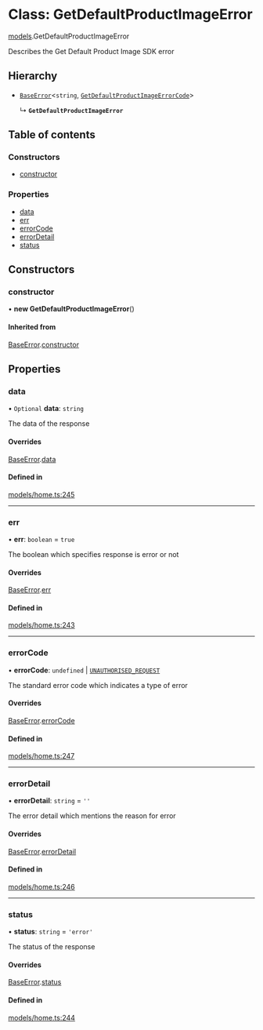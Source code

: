 # Class: GetDefaultProductImageError

[models](../wiki/models).GetDefaultProductImageError

Describes the Get Default Product Image SDK error

## Hierarchy

- [`BaseError`](../wiki/models.BaseError)<`string`, [`GetDefaultProductImageErrorCode`](../wiki/models.GetDefaultProductImageErrorCode)\>

  ↳ **`GetDefaultProductImageError`**

## Table of contents

### Constructors

- [constructor](../wiki/models.GetDefaultProductImageError#constructor)

### Properties

- [data](../wiki/models.GetDefaultProductImageError#data)
- [err](../wiki/models.GetDefaultProductImageError#err)
- [errorCode](../wiki/models.GetDefaultProductImageError#errorcode)
- [errorDetail](../wiki/models.GetDefaultProductImageError#errordetail)
- [status](../wiki/models.GetDefaultProductImageError#status)

## Constructors

### constructor

• **new GetDefaultProductImageError**()

#### Inherited from

[BaseError](../wiki/models.BaseError).[constructor](../wiki/models.BaseError#constructor)

## Properties

### data

• `Optional` **data**: `string`

The data of the response

#### Overrides

[BaseError](../wiki/models.BaseError).[data](../wiki/models.BaseError#data)

#### Defined in

[models/home.ts:245](https://gitlab.com/baliganikhil/blackmirror-sdk/-/blob/349365c/src/models/home.ts#L245)

___

### err

• **err**: `boolean` = `true`

The boolean which specifies response is error or not

#### Overrides

[BaseError](../wiki/models.BaseError).[err](../wiki/models.BaseError#err)

#### Defined in

[models/home.ts:243](https://gitlab.com/baliganikhil/blackmirror-sdk/-/blob/349365c/src/models/home.ts#L243)

___

### errorCode

• **errorCode**: `undefined` \| [`UNAUTHORISED_REQUEST`](../wiki/models.GetDefaultProductImageErrorCode#unauthorised_request)

The standard error code which indicates a type of error

#### Overrides

[BaseError](../wiki/models.BaseError).[errorCode](../wiki/models.BaseError#errorcode)

#### Defined in

[models/home.ts:247](https://gitlab.com/baliganikhil/blackmirror-sdk/-/blob/349365c/src/models/home.ts#L247)

___

### errorDetail

• **errorDetail**: `string` = `''`

The error detail which mentions the reason for error

#### Overrides

[BaseError](../wiki/models.BaseError).[errorDetail](../wiki/models.BaseError#errordetail)

#### Defined in

[models/home.ts:246](https://gitlab.com/baliganikhil/blackmirror-sdk/-/blob/349365c/src/models/home.ts#L246)

___

### status

• **status**: `string` = `'error'`

The status of the response

#### Overrides

[BaseError](../wiki/models.BaseError).[status](../wiki/models.BaseError#status)

#### Defined in

[models/home.ts:244](https://gitlab.com/baliganikhil/blackmirror-sdk/-/blob/349365c/src/models/home.ts#L244)
